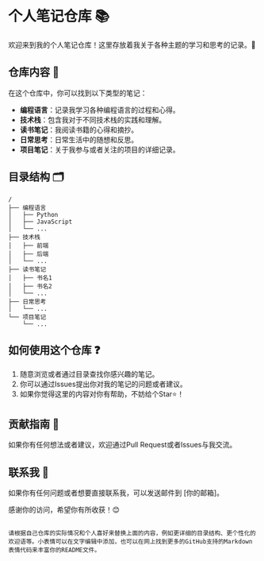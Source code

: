 

# 个人笔记仓库 📚

欢迎来到我的个人笔记仓库！这里存放着我关于各种主题的学习和思考的记录。🤔

## 仓库内容 📖

在这个仓库中，你可以找到以下类型的笔记：

- **编程语言**：记录我学习各种编程语言的过程和心得。
- **技术栈**：包含我对于不同技术栈的实践和理解。
- **读书笔记**：我阅读书籍的心得和摘抄。
- **日常思考**：日常生活中的随想和反思。
- **项目笔记**：关于我参与或者关注的项目的详细记录。

## 目录结构 🗂

```plaintext
/
├── 编程语言
│   ├── Python
│   ├── JavaScript
│   └── ...
├── 技术栈
│   ├── 前端
│   ├── 后端
│   └── ...
├── 读书笔记
│   ├── 书名1
│   ├── 书名2
│   └── ...
├── 日常思考
│   └── ...
└── 项目笔记
    └── ...
```

## 如何使用这个仓库 ❓

1. 随意浏览或者通过目录查找你感兴趣的笔记。
2. 你可以通过Issues提出你对我的笔记的问题或者建议。
3. 如果你觉得这里的内容对你有帮助，不妨给个Star⭐！

## 贡献指南 👋

如果你有任何想法或者建议，欢迎通过Pull Request或者Issues与我交流。

## 联系我 📩

如果你有任何问题或者想要直接联系我，可以发送邮件到 [你的邮箱]。

感谢你的访问，希望你有所收获！😊
```

请根据自己仓库的实际情况和个人喜好来替换上面的内容，例如更详细的目录结构、更个性化的欢迎语等。小表情可以在文字编辑中添加，也可以在网上找到更多的GitHub支持的Markdown表情代码来丰富你的README文件。
